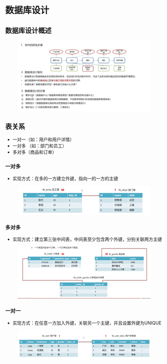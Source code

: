 # 数据库设计

## 数据库设计概述

<figure><img src="../.gitbook/assets/image (4) (4).png" alt=""><figcaption></figcaption></figure>

## 表关系

* 一对一（如：用户和用户详情）
* 一对多 （如：部门和员工）
* 多对多（商品和订单）

### 一对多

* 实现方式：在多的一方建立外键，指向一的一方的主键

<figure><img src="../.gitbook/assets/image (7) (1).png" alt=""><figcaption></figcaption></figure>

### 多对多

* 实现方式：建立第三张中间表，中间表至少包含两个外键，分别关联两方主键

<figure><img src="../.gitbook/assets/image (6).png" alt=""><figcaption></figcaption></figure>

### 一对一

* 实现方式：在任意一方加入外键，关联另一个主键，并且设置外键为UNIQUE

<figure><img src="../.gitbook/assets/image (1) (3).png" alt=""><figcaption></figcaption></figure>
